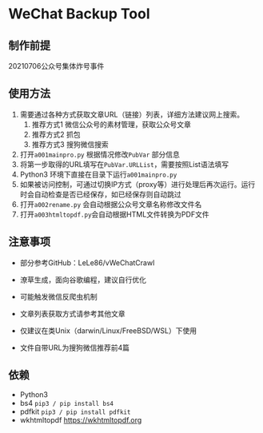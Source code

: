 # WeChat Backup Tool

## 制作前提

20210706公众号集体炸号事件

## 使用方法

1. 需要通过各种方式获取文章URL（链接）列表，详细方法建议网上搜索。
   1. 推荐方式1 微信公众号的素材管理，获取公众号文章
   2. 推荐方式2 抓包
   3. 推荐方式3 搜狗微信搜索
2. 打开`a001mainpro.py` 根据情况修改`PubVar` 部分信息
3. 将第一步取得的URL填写在`PubVar.URLList`，需要按照List语法填写
4. Python3 环境下直接在目录下运行`a001mainpro.py` 
5. 如果被访问控制，可通过切换IP方式（proxy等）进行处理后再次运行。运行时会自动检查是否已经保存，如已经保存则自动跳过
6. 打开`a002rename.py` 会自动根据公众号文章名称修改文件名
7. 打开`a003htmltopdf.py`会自动根据HTML文件转换为PDF文件

## 注意事项

- 部分参考GitHub：LeLe86/vWeChatCrawl

- 潦草生成，面向谷歌编程，建议自行优化

- 可能触发微信反爬虫机制

- 文章列表获取方式请参考其他文章

- 仅建议在类Unix（darwin/Linux/FreeBSD/WSL）下使用
- 文件自带URL为搜狗微信推荐前4篇

## 依赖

- Python3
- bs4 `pip3 / pip install bs4`
- pdfkit `pip3 / pip install pdfkit`
- wkhtmltopdf https://wkhtmltopdf.org

